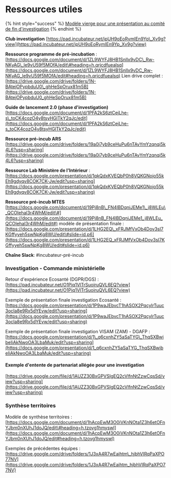 # Ressources utiles

{% hint style="success" %}
[Modèle vierge pour une présentation au comité de fin d'investigation](https://docs.google.com/presentation/d/1GckBe4pJrmXxIOCDFVk-_flMpd0m3iiO7eDsp89FPC8/edit?usp=sharing)
{% endhint %}

**Club investigation** [https://pad.incubateur.net/ipUH9oEoRymIEn9Yp\_Xv9g?view](https://pad.incubateur.net/ipUH9oEoRymIEn9Yp_Xv9g?view)

**Ressource programme de pré-incubation** : [https://docs.google.com/document/d/1ZL9WYFJ8HB1Snllx9vDC\_Rw-NKyAG\_le9vU59f5MOfA/edit\#heading=h.qrjcdfuealsq](https://docs.google.com/document/d/1ZL9WYFJ8HB1Snllx9vDC_Rw-NKyAG_le9vU59f5MOfA/edit#heading=h.qrjcdfuealsq) Lien drive complet : [https://drive.google.com/drive/folders/1N-BAtejOPypbduU0\_ghHeSpOrux81m5B](https://drive.google.com/drive/folders/1N-BAtejOPypbduU0_ghHeSpOrux81m5B)

**Guide de lancement 2.0 \(phase d'investigation\)** [https://docs.google.com/document/d/1PFA2kS6ztCejLhe-s\_toCK4cozO4y8tsyHGlTkY2qJc/edit](https://docs.google.com/document/d/1PFA2kS6ztCejLhe-s_toCK4cozO4y8tsyHGlTkY2qJc/edit)

**Ressource pré-incub ARS** [https://drive.google.com/drive/folders/19a0j7yb9ceHuPu6nTAvYmYzqnqi5k4L6?usp=sharing](https://drive.google.com/drive/folders/19a0j7yb9ceHuPu6nTAvYmYzqnqi5k4L6?usp=sharing)

**Ressource Lab Ministère de l'Intérieur** : [https://docs.google.com/presentation/d/1qkQdxKVEQbP0h8VQKGNojo55kEh9gdyqv8COK7CK-Jw/edit?usp=sharing](https://docs.google.com/presentation/d/1qkQdxKVEQbP0h8VQKGNojo55kEh9gdyqv8COK7CK-Jw/edit?usp=sharing)

**Ressource pré-incub MTES** [https://docs.google.com/document/d/19Pj8nB\_FN4lBDqniJEMe1\_j8WLEu\_QCOIehal3r4WhM/edit\#](https://docs.google.com/document/d/19Pj8nB_FN4lBDqniJEMe1_j8WLEu_QCOIehal3r4WhM/edit#) modèle de présentation finale : [https://docs.google.com/presentation/d/1LHG2EQ\_xFRJMfVxOb4Dov3sI7KGffyyeh5swNpKg8WU/edit\#slide=id.p6](https://docs.google.com/presentation/d/1LHG2EQ_xFRJMfVxOb4Dov3sI7KGffyyeh5swNpKg8WU/edit#slide=id.p6)

**Chaîne Slack**: \#incubateur-pré-incub

### Investigation - Commande ministérielle

Retour d'expérience Ecosanté \(DGPR/DGS\) : [https://pad.incubateur.net/O1Piq1VlTrSuoiruQVL6EQ?view](https://pad.incubateur.net/O1Piq1VlTrSuoiruQVL6EQ?view)

Exemple de présentation finale investigation Ecosanté : [https://docs.google.com/presentation/d/1P9waJEbvcT1hASOX2PqcylrTuuc3ocla8e9Rx5dYEvw/edit?usp=sharing](https://docs.google.com/presentation/d/1P9waJEbvcT1hASOX2PqcylrTuuc3ocla8e9Rx5dYEvw/edit?usp=sharing)

Exemple de présentation finale investigation VISAM \(ZAM\) - DGAFP : [https://docs.google.com/presentation/d/1\_q6cxnhZY5aSaTYG\_ThqSXBwibeIiAkNwoOA3LbaMuk/edit?usp=sharing](https://docs.google.com/presentation/d/1_q6cxnhZY5aSaTYG_ThqSXBwibeIiAkNwoOA3LbaMuk/edit?usp=sharing)

#### Exemple d'entente de partenariat allégée pour une investigation

[https://drive.google.com/file/d/1AUZZ30BxGPVSIgEQ2cVlfnNtZzwCqsSd/view?usp=sharing](https://drive.google.com/file/d/1AUZZ30BxGPVSIgEQ2cVlfnNtZzwCqsSd/view?usp=sharing)

### Synthèse territoires

Modèle de synthèse territoires : [https://docs.google.com/document/d/1hAcpEwM3O0iVKnNOta1Z3h6etOFnYJbm0nXUhJ1doJQ/edit\#heading=h.tzovg1hmyswl](https://docs.google.com/document/d/1hAcpEwM3O0iVKnNOta1Z3h6etOFnYJbm0nXUhJ1doJQ/edit#heading=h.tzovg1hmyswl)

Exemples de précédentes équipes : [https://drive.google.com/drive/folders/1J3xA4R7wEaihtm\_hjbhVIRqPaXPO77NV](https://drive.google.com/drive/folders/1J3xA4R7wEaihtm_hjbhVIRqPaXPO77NV)

